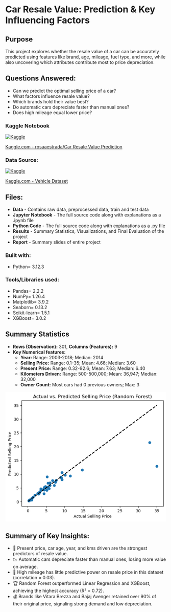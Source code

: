 # Car Resale Value: Prediction & Key Influencing Factors

## Purpose
This project explores whether the resale value of a car can be accurately predicted using features like brand, age, mileage, fuel type, and more, while also uncovering which attributes contribute most to price depreciation.

## Questions Answered:
- Can we predict the optimal selling price of a car?
- What factors influence resale value?
- Which brands hold their value best?
- Do automatic cars depreciate faster than manual ones?
- Does high mileage equal lower price?

### Kaggle Notebook
[![Kaggle](https://img.shields.io/badge/Kaggle-20BEFF?style=for-the-badge&logo=kaggle&logoColor=white)](https://www.kaggle.com/code/rosaaestrada/car-resale-value-prediction)

[Kaggle.com - rosaaestrada/Car Resale Value Prediction](https://www.kaggle.com/code/rosaaestrada/car-resale-value-prediction)
### Data Source:
[![Kaggle](https://img.shields.io/badge/Kaggle-20BEFF?style=for-the-badge&logo=kaggle&logoColor=white)](https://www.kaggle.com/datasets/nehalbirla/vehicle-dataset-from-cardekho)

[Kaggle.com - Vehicle Dataset](https://www.kaggle.com/datasets/nehalbirla/vehicle-dataset-from-cardekho)


## Files:
- **Data** - Contains raw data, preprocessed data, train and test data
- **Jupyter Notebook** - The full source code along with explanations as a .ipynb file
- **Python Code** - The full source code along with explanations as a .py file
- **Results** - Summary Statistics, Visualizations, and Final Evaluation of the project
- **Report** - Summary slides of entire project

### Built with:
- Python= 3.12.3

### Tools/Libraries used:
- Pandas= 2.2.2
- NumPy= 1.26.4
- Matplotlib= 3.9.2
- Seaborn= 0.13.2
- Scikit-learn= 1.5.1
- XGBoost= 3.0.2

## Summary Statistics
- **Rows (Observation):** 301, **Columns (Features):** 9
- **Key Numerical features:**
  - **Year:** Range: 2003-2018; Median: 2014
  - **Selling Price:** Range: 0.1-35; Mean: 4.66; Median: 3.60 
  - **Present Price:** Range: 0.32-92.6; Mean: 7.63; Median: 6.40
  - **Kilometers Driven:** Range: 500-500,000; Mean: 36,947; Median: 32,000
  - **Owner Count:** Most cars had 0 previous owners; Max: 3  

<img src= "https://github.com/rosaaestrada/Car-Resale-Value-Prediction/blob/main/Results/Images/Actual%20vs.%20Predicted%20Selling%20Price%20(Random%20Forest).png?raw=true" alt= "Actual vs. Predicted Selling Price (Random Forest)" width= "" height= "">

## Summary of Key Insights:
- 🔧 Present price, car age, year, and kms driven are the strongest predictors of resale value.
- 📉 Automatic cars depreciate faster than manual ones, losing more value on average.
- 🚗 High mileage has little predictive power on resale price in this dataset (correlation ≈ 0.03).
- 🏆 Random Forest outperformed Linear Regression and XGBoost, achieving the highest accuracy (R² = 0.72).
- 💰 Brands like Vitara Brezza and Bajaj Avenger retained over 90% of their original price, signaling strong demand and low depreciation.
